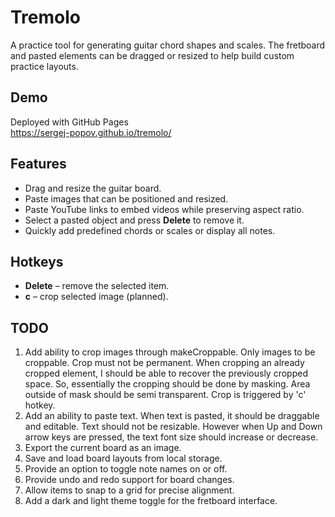 # Tremolo

A practice tool for generating guitar chord shapes and scales. The fretboard and pasted elements can be dragged or resized to help build custom practice layouts.

## Demo
Deployed with GitHub Pages  
https://sergej-popov.github.io/tremolo/

## Features
- Drag and resize the guitar board.
- Paste images that can be positioned and resized.
- Paste YouTube links to embed videos while preserving aspect ratio.
- Select a pasted object and press **Delete** to remove it.
- Quickly add predefined chords or scales or display all notes.

## Hotkeys
- **Delete** – remove the selected item.
- **c** – crop selected image (planned).

## TODO
1. Add ability to crop images through makeCroppable. Only images to be croppable. Crop must not be permanent. When cropping an already cropped element, I should be able to recover the previously cropped space. So, essentially the cropping should be done by masking. Area outside of mask should be semi transparent. Crop is triggered by 'c' hotkey.
2. Add an ability to paste text. When text is pasted, it should be draggable and editable. Text should not be resizable. However when Up and Down arrow keys are pressed, the text font size should increase or decrease.
3. Export the current board as an image.
4. Save and load board layouts from local storage.
5. Provide an option to toggle note names on or off.
6. Provide undo and redo support for board changes.
7. Allow items to snap to a grid for precise alignment.
8. Add a dark and light theme toggle for the fretboard interface.
